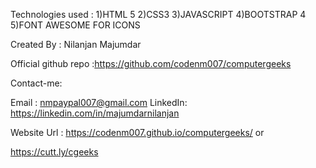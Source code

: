 Technologies used :
1)HTML 5
2)CSS3
3)JAVASCRIPT 
4)BOOTSTRAP 4
5)FONT AWESOME FOR ICONS

Created By : Nilanjan Majumdar

Official github repo :https://github.com/codenm007/computergeeks

Contact-me:

Email : nmpaypal007@gmail.com
LinkedIn: https://linkedin.com/in/majumdarnilanjan


Website Url : https://codenm007.github.io/computergeeks/ or

https://cutt.ly/cgeeks
